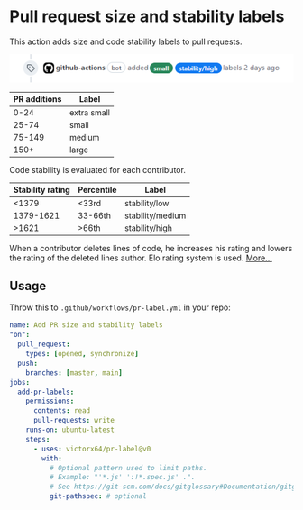 # Pull request size and stability labels

This action adds size and code stability labels to pull requests.

![](img.png)

| PR additions | Label       |
| ------------ | ----------- |
| 0-24         | extra small |
| 25-74        | small       |
| 75-149       | medium      |
| 150+         | large       |

Code stability is evaluated for each contributor.

| Stability rating | Percentile | Label            |
| ---------------- | ---------- | ---------------- |
| <1379            | <33rd      | stability/low    |
| 1379-1621        | 33-66th    | stability/medium |
| \>1621           | \>66th     | stability/high   |

When a contributor deletes lines of code, he increases his rating and lowers the rating of the deleted lines author. Elo rating system is used. [More...](https://github.com/victorx64/devrating)

## Usage

Throw this to `.github/workflows/pr-label.yml` in your repo:

```yaml
name: Add PR size and stability labels
"on":
  pull_request:
    types: [opened, synchronize]
  push:
    branches: [master, main]
jobs:
  add-pr-labels:
    permissions:
      contents: read
      pull-requests: write
    runs-on: ubuntu-latest
    steps:
      - uses: victorx64/pr-label@v0
        with:
          # Optional pattern used to limit paths.
          # Example: "'*.js' ':!*.spec.js' .".
          # See https://git-scm.com/docs/gitglossary#Documentation/gitglossary.txt-aiddefpathspecapathspec
          git-pathspec: # optional
```
